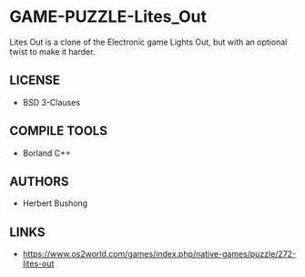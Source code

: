 # GAME-PUZZLE-Lites_Out
Lites Out is a clone of the Electronic game Lights Out, but with an optional twist to make it harder. 

## LICENSE
* BSD 3-Clauses

## COMPILE TOOLS
* Borland C++
 
## AUTHORS
* Herbert Bushong

## LINKS
* https://www.os2world.com/games/index.php/native-games/puzzle/272-lites-out
